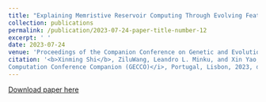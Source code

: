 ```yaml
---
title: "Explaining Memristive Reservoir Computing Through Evolving Feature Attribution"
collection: publications
permalink: /publication/2023-07-24-paper-title-number-12
excerpt: ' '
date: 2023-07-24
venue: 'Proceedings of the Companion Conference on Genetic and Evolutionary Computation'
citation: '<b>Xinming Shi</b>, ZiluWang, Leandro L. Minku, and Xin Yao, "Explaining Memristive Reservoir Computing Through Evolving Feature Attribution,"  <i>Proceedings of the Genetic and Evolutionary
Computation Conference Companion (GECCO)</i>, Portugal, Lisbon, 2023, doi: 10.1145/3583133.3590619.'
---
```

 

[Download paper here](https://github.com/embeddedsky/xinmingshi.github.io/raw/master/files/paper12.pdf)


